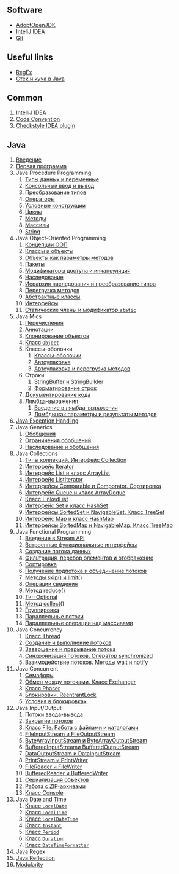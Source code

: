 ## Software
- [AdoptOpenJDK](https://adoptopenjdk.net/)
- [InteliJ IDEA](https://www.jetbrains.com)
- [Git](https://git-scm.com/)


## Useful links
- [RegEx](https://javarush.ru/groups/posts/regulyarnye-vyrazheniya-v-java)
- [Стек и куча в Java](https://topjava.ru/blog/stack-and-heap-in-java)


## Common
1. [IntelliJ IDEA](intellij-idea)
1. [Code Convention](code-convention)
1. [Checkstyle IDEA plugin](сheckstyle-idea-plugin)


## Java
1. [Введение](intro-to-java)
1. [Первая программа](first-program-with-java)
1. Java Procedure Programming
    1. [Типы данных и переменные](data-types-and-variables)
    1. [Консольный ввод и вывод](standard-streams)
    1. [Преобразование типов](base-data-type-conversions)
    1. [Операторы](operators)
    1. [Условные конструкции](conditional-constructions)
    1. [Циклы](loops)
    1. [Методы](methods)
    1. [Массивы](arrays)
    1. [String](string)
1. Java Object-Oriented Programming
    1. [Концепции ООП](oop-concepts)
    1. [Классы и объекты](classes-and-objects)
    1. [Объекты как параметры методов](object-as-method-parameter)
    1. [Пакеты](package)
    1. [Модификаторы доступа и инкапсуляция](access-modifiers-and-encapsulation)
    1. [Наследование](inheritance)
    1. [Иерархия наследования и преобразование типов](inheritance-hierarchy-and-type-conversion)
    1. [Перегрузка методов](method-overloading)
    1. [Абстрактные классы](abstract-classes)
    1. [Интерфейсы](interfaces)
    1. [Статические члены и модификатор `static`](static-members-and-static-modifier)
1. Java Mics
    1. [Перечисления](enum)
    1. [Аннотации](annotations)
    1. [Клонирование объектов](cloning-objects)
    1. [Класс `Object`](class-object)
    1. Классы-оболочки
        1. [Классы-оболочки](wrapper-classes)
        1. [Автоупаковка](boxing)
        1. [Автоупаковка и перегрузка методов](boxing-and-overloading)
    1. Строки
        1. [StringBuffer и StringBuilder](stringbuffer-and-stringbuilder)
        1. [Форматирование строк](string-formatting)
    1. [Документирование кода](javadoc)
    1. Лямбда-выражения
        1. [Введение в лямбда-выражения](intro-to-lambda-expressions)
        1. [Лямбды как параметры и результаты методов](lambdas-as-parameters-and-methods-results)
1. [Java Exception Handling](exception-handling)
1. Java Generics
    1. [Обобщения](generics)
    1. [Ограничения обобщений](wildcard-for-generics)
    1. [Наследование и обобщения](inheritance-and-generics)
1. Java Collections
    1. [Типы коллекций. Интерфейс Collection](interface-collection)
    1. [Интерфейс Iterator](interface-iterator)
    1. [Интерфейс List и класс ArrayList](interface-list-and-class-arraylist)
    1. [Интерфейс ListIterator](interface-listiterator)
    1. [Интерфейсы Comparable и Comporator. Сортировка](interfaces-comparable-comparator)
    1. [Интерфейс Queue и класс ArrayDeque](interface-queue-and-class-arraydeque)
    1. [Класс LinkedList](class-linkedlist)
    1. [Интерфейс Set и класс HashSet](interface-set-and-class-hashset)
    1. [Интерфейсы SortedSet и NavigableSet. Класс TreeSet](interfaces-sortedset-navigableset-and-class-treeset)
    1. [Интерфейс Map и класс HashMap](interface-map-and-class-hashmap)
    1. [Интерфейсы SortedMap и NavigableMap. Класс TreeMap](interfaces-sortedmap-navigablemap-and-class-treemap)
1. Java Functional Programming
    1. [Введение в Stream API](intro-to-stream-api)
    1. [Встроенные функциональные интерфейсы](functional-interfaces)
    1. [Создание потока данных](creating-Stream)
    1. [Фильтрация, перебор элементов и отображение](filtering-mapping-foreaching)
    1. [Сортировка](stream-sorted)
    1. [Получение подпотока и объединение потоков](getting-and-merging-stream)
    1. [Методы skip() и limit()](stream-skip-and-limit)
    1. [Операции сведения](stream-resulting-methods)
    1. [Метод reduce()](stream-reduce)
    1. [Тип Optional](class-optional)
    1. [Метод collect()](stream-collect)
    1. [Группировка](class-collectors)
    1. [Параллельные потоки](stream-and-parallel)
    1. [Параллельные операции над массивами](arrays-and-parallel-operations)
1.  Java Concurrency
    1. [Класс Thread](class-thread)
    1. [Создание и выполнение потоков](creating-and-running-threads)
    1. [Завершение и прерывание потока](termination-and-interruption-threads)
    1. [Синхронизация потоков. Оператор synchronized](operator-synchronized)
    1. [Взаимодействие потоков. Методы wait и notify](methods-wait-and-notify)
1. Java Concurrent
    1. [Семафоры](semaphore)
    1. [Обмен между потоками. Класс Exchanger](class-exchanger)
    1. [Класс Phaser](class-phaser)
    1. [Блокировки. ReentrantLock](locks-and-reentrantlock)
    1. [Условия в блокировках](interface-condition)
1. Java Input/Output
    1. [Потоки ввода-вывода](inputstream-and-outputstream)
    1. [Закрытие потоков](closing-streams)
    1. [Класс File. Работа с файлами и каталогами](class-file)
    1. [FileInputStream и FileOutputStream](fileinputstream-and-fileoutputstream)
    1. [ByteArrayInputStream и ByteArrayOutputStream](bytearrayinputstream-and-bytearrayoutputstream)
    1. [BufferedInputStreamи BufferedOutputStream](bufferedinputstream-and-bufferedoutputstream)
    1. [DataOutputStream и DataInputStream](dataoutputstream-and-datainputstream)
    1. [PrintStream и PrintWriter](printstream-and-printwriter)
    1. [FileReader и FileWriter](filereader-and-filewriter)
    1. [BufferedReader и BufferedWriter](bufferedreader-and-bufferedwriter)
    1. [Сериализация объектов](serialization)
    1. [Работа с ZIP-архивами](work-with-zip-archives)
    1. [Класс Console](class-console)
1. [Java Date and Time](datetime)
    1. [Класс `LocalDate`](class-localdate)
    1. [Класс `LocalTime`](class-localtime)
    1. [Класс `LocalDateTime`](class-localdatetime)
    1. [Класс `Instant`](class-instant)
    1. [Класс `Period`](class-period)
    1. [Класс `Duration`](class-duration)
    1. [Класс `DateTimeFormatter`](class-datetimeformatter)
1. [Java Regex](regular-expression)
1. [Java Reflection](reflection-api)
1. [Modularity](modularity)
